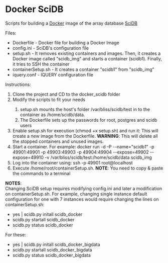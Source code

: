 Docker SciDB
============

Scripts for building a <a href="http://www.docker.com/">Docker</a> image of the array database <a href="http://www.scidb.org/">SciDB</a> 

Files:
<ul>
<li>Dockerfile - Docker file for building a Docker Image</li>
<li>config.ini - SciDB's configuration file</li>
<li>setup.sh - It removes existing containers and images. Then, it creates a Docker image called "scidb_img" and starts a container (scidb1). Finally, it tries to SSH the container</li>
<li>containerSetup.sh - It creates a container "scidb1" from "scidb_img"</li>
<li>iquery.conf - IQUERY configuration file</li>
</ul> 

Instructions:

<ol>
<li>Clone the project and CD to the docker_scidb folder</li>
<li>Modify the scripts to fit your needs</li>
	<ol>
	<li>setup.sh mounts the host's folder /var/bliss/scidb/test in to the container as /home/scidb/data.</li>
	<li>The Dockerfile sets up the passwords for root, postgres and scidb users</li>
	</ol> 
<li>Enable setup.sh for execution (chmod +x setup.sh) and run it: This will create a new image from the Dockerfile. <b>WARNING</b>: This will delete all the stopped containers and unused images.
<li>Start a container. For example: docker run -d -P --name="scidb1" -p 49901:49901 -p 49903:49903 -p 49904:49904 --expose=49902 --expose=49910 -v /var/bliss/scidb/test:/home/scidb/data scidb_img</li>
<li>Log into the container using: ssh -p 49901 root@localhost</li>
<li>Execute /home/root/containerSetup.sh. <b>NOTE</b>: You need to copy & paste the commands to a terminal</li>
</ol> 

<b>NOTES</b>:<br/>
Changing SciDB setup requires modifying config.ini and later a modification on containerSetup.sh. For example, changing single instance default configuration for one with 7 instances would require changing the lines on containerSetup.sh:

<ul>
<li>yes | scidb.py initall scidb_docker</li>
<li>scidb.py startall scidb_docker</li>
<li>scidb.py status scidb_docker</li>
</ul>


For these:
<ul>
<li>yes | scidb.py initall scidb_docker_bigdata</li>
<li>scidb.py startall scidb_docker_bigdata</li>
<li>scidb.py status scidb_docker_bigdata</li>
</ul>
